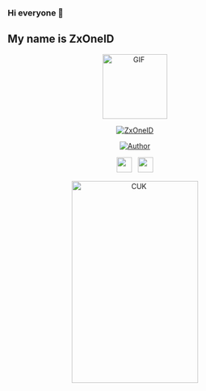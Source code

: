 ### Hi everyone 👋
## My name is ZxOneID

<p align="center">
<img src="https://c.top4top.io/p_2060es98d0.jpeg" alt="GIF" width="128" height="128"/>
</p>
<p align="center">
<a href="#"><img title="ZxOneID" src="https://img.shields.io/badge/ZxOneID-blue?colorA=%23ff0000&colorB=%23017e40&style=for-the-badge"></a>
</p>
<p align="center">
<a href="#"><img title="Author" src="https://img.shields.io/badge/Author-ZxOneID-orange.svg?style=for-the-badge&logo=github"></a>
<p align='center'>
   <a href="https://wa.me/6281291410009"><img height="30" src="https://c.top4top.io/p_1837yybbf0.jpeg"></a>&nbsp;&nbsp;
   <a href="https://instagram.com/adimas_shadoet"><img height="30" src="https://raw.githubusercontent.com/TobyG74/TobyG74/main/instagram.jpg"></a>
</P>
<p align="center">
<img src="https://k.top4top.io/p_2062pva010.jpg" alt="CUK" width="250" height="400"/>
